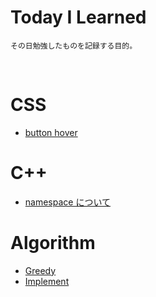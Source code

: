 # Today I Learned

```
その日勉強したものを記録する目的。
```

<br>

# CSS

- [button hover](./css/button_hover.md)

# C++

- [namespace について](./C++/namespace.md)

# Algorithm

- [Greedy](./algorithm/greedy.md)
- [Implement](./algorithm/implement.md)
